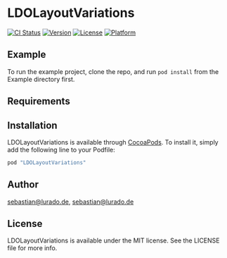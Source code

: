 # LDOLayoutVariations

[![CI Status](http://img.shields.io/travis/sebastian@lurado.de/LDOLayoutVariations.svg?style=flat)](https://travis-ci.org/sebastian@lurado.de/LDOLayoutVariations)
[![Version](https://img.shields.io/cocoapods/v/LDOLayoutVariations.svg?style=flat)](http://cocoapods.org/pods/LDOLayoutVariations)
[![License](https://img.shields.io/cocoapods/l/LDOLayoutVariations.svg?style=flat)](http://cocoapods.org/pods/LDOLayoutVariations)
[![Platform](https://img.shields.io/cocoapods/p/LDOLayoutVariations.svg?style=flat)](http://cocoapods.org/pods/LDOLayoutVariations)

## Example

To run the example project, clone the repo, and run `pod install` from the Example directory first.

## Requirements

## Installation

LDOLayoutVariations is available through [CocoaPods](http://cocoapods.org). To install
it, simply add the following line to your Podfile:

```ruby
pod "LDOLayoutVariations"
```

## Author

sebastian@lurado.de, sebastian@lurado.de

## License

LDOLayoutVariations is available under the MIT license. See the LICENSE file for more info.
